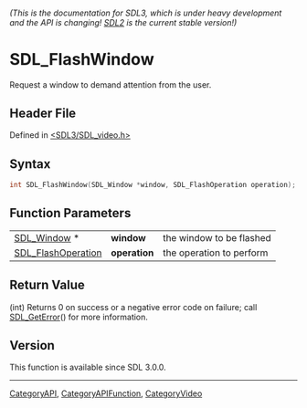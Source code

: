 ###### (This is the documentation for SDL3, which is under heavy development and the API is changing! [SDL2](https://wiki.libsdl.org/SDL2/) is the current stable version!)
# SDL_FlashWindow

Request a window to demand attention from the user.

## Header File

Defined in [<SDL3/SDL_video.h>](https://github.com/libsdl-org/SDL/blob/main/include/SDL3/SDL_video.h)

## Syntax

```c
int SDL_FlashWindow(SDL_Window *window, SDL_FlashOperation operation);
```

## Function Parameters

|                                          |               |                          |
| ---------------------------------------- | ------------- | ------------------------ |
| [SDL_Window](SDL_Window) *               | **window**    | the window to be flashed |
| [SDL_FlashOperation](SDL_FlashOperation) | **operation** | the operation to perform |

## Return Value

(int) Returns 0 on success or a negative error code on failure; call
[SDL_GetError](SDL_GetError)() for more information.

## Version

This function is available since SDL 3.0.0.

----
[CategoryAPI](CategoryAPI), [CategoryAPIFunction](CategoryAPIFunction), [CategoryVideo](CategoryVideo)

